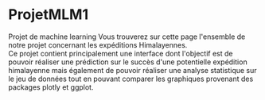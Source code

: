 # ProjetMLM1
Projet de machine learning
Vous trouverez sur cette page l'ensemble de notre projet concernant les expéditions Himalayennes.  
Ce projet contient principalement une interface dont l'objectif est de pouvoir réaliser une prédiction
sur le succès d'une potentielle expédition himalayenne mais également de pouvoir réaliser une analyse statistique 
sur le jeu de données tout en pouvant comparer les graphiques provenant des packages plotly et ggplot.
